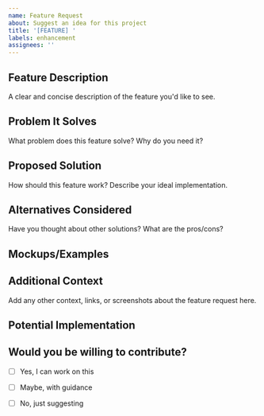 ```yaml
---
name: Feature Request
about: Suggest an idea for this project
title: '[FEATURE] '
labels: enhancement
assignees: ''
---
```


## Feature Description

A clear and concise description of the feature you'd like to see.

## Problem It Solves

What problem does this feature solve? Why do you need it?

## Proposed Solution

How should this feature work? Describe your ideal implementation.

## Alternatives Considered

Have you thought about other solutions? What are the pros/cons?

## Mockups/Examples

<!-- If applicable, add mockups, wireframes, or examples from other apps -->

## Additional Context

Add any other context, links, or screenshots about the feature request here.

## Potential Implementation

<!-- Optional: If you have ideas on how to implement this -->

## Would you be willing to contribute?

- [ ] Yes, I can work on this
- [ ] Maybe, with guidance
- [ ] No, just suggesting

